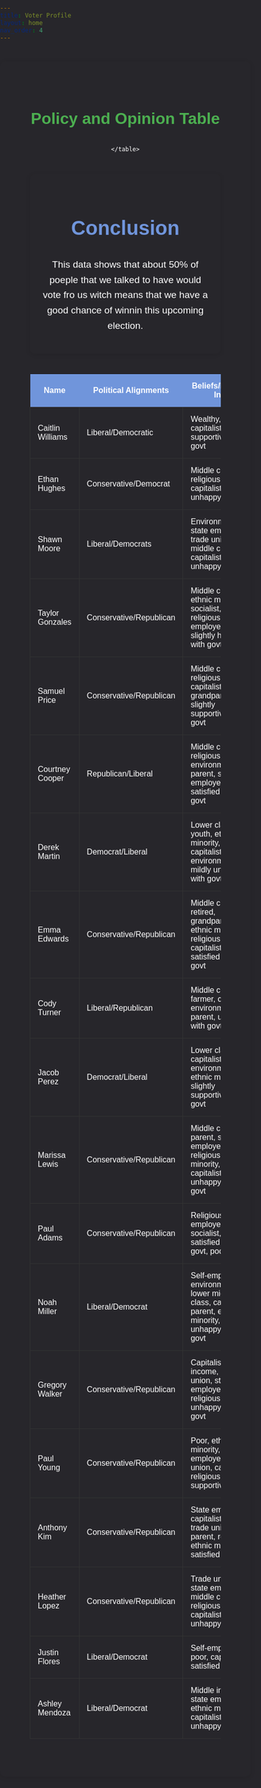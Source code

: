```yaml
---
title: Voter Profile
layout: home
nav_order: 4
---
```

<div class="content-container">
<div class="policy-table-section">
      <h2>Policy and Opinion Table</h2>
    <table class="policy-table">
        <thead>
            <tr>
                <th>Name</th>
                <th>Political Alignments</th>
                <th>Beliefs/Political Info</th>
                <th>Gun Control</th>
                <th>Border Security</th>
                <th>Education</th>
                <th>Healthcare</th>
                <th>Taxes</th>
                <th>Foreign Policy</th>
            </tr>
        </thead>
        <tbody>
    <tr><td>Caitlin Williams</td><td>Liberal/Democratic</td><td>Wealthy, retired, capitalist, supportive of govt</td><td>75%</td><td>70%</td><td>88%</td><td>85%</td><td>92%</td><td>98%</td></tr>
    <tr><td>Ethan Hughes</td><td>Conservative/Democrat</td><td>Middle class, religious, capitalist, parent, unhappy of govt</td><td>50%</td><td>67%</td><td>46%</td><td>58%</td><td>48%</td><td>47%</td></tr>
    <tr><td>Shawn Moore</td><td>Liberal/Democrats</td><td>Environmentalist, state employee, trade unionist, middle class, capitalist, youth, unhappy of govt</td><td>73%</td><td>68%</td><td>65%</td><td>70%</td><td>79%</td><td>87%</td></tr>
    <tr><td>Taylor Gonzales</td><td>Conservative/Republican</td><td>Middle class, ethnic minority, socialist, religious, state employee, slightly happy with govt</td><td>45%</td><td>60%</td><td>56%</td><td>42%</td><td>38%</td><td>39%</td></tr>
    <tr><td>Samuel Price</td><td>Conservative/Republican</td><td>Middle class, religious, capitalist, retired, grandparent, slightly supportive of govt</td><td>79%</td><td>60%</td><td>69%</td><td>70%</td><td>46%</td><td>48%</td></tr>
    <tr><td>Courtney Cooper</td><td>Republican/Liberal</td><td>Middle class, religious, farmer, environmentalist, parent, state employee, mildly satisfied with govt</td><td>89%</td><td>59%</td><td>49%</td><td>60%</td><td>52%</td><td>78%</td></tr>
    <tr><td>Derek Martin</td><td>Democrat/Liberal</td><td>Lower class, youth, ethnic minority, capitalist, environmentalist, mildly unhappy with govt</td><td>73%</td><td>65%</td><td>71%</td><td>68%</td><td>83%</td><td>84%</td></tr>
    <tr><td>Emma Edwards</td><td>Conservative/Republican</td><td>Middle class, retired, grandparent, ethnic minority, religious, capitalist slightly satisfied with govt</td><td>70%</td><td>59%</td><td>72%</td><td>40%</td><td>34%</td><td>45%</td></tr>
    <tr><td>Cody Turner</td><td>Liberal/Republican</td><td>Middle class, farmer, capitalist, environmentalist, parent, unhappy with govt</td><td>53%</td><td>45%</td><td>38%</td><td>58%</td><td>53%</td><td>65%</td></tr>
    <tr><td>Jacob Perez</td><td>Democrat/Liberal</td><td>Lower class, capitalist, environmentalist, ethnic minority, slightly supportive of govt</td><td>97%</td><td>95%</td><td>98%</td><td>97%</td><td>96%</td><td>99%</td></tr>
    <tr><td>Marissa Lewis</td><td>Conservative/Republican</td><td>Middle class, parent, state employee, religious, ethnic minority, capitalist, slightly unhappy with govt</td><td>30%</td><td>57%</td><td>57%</td><td>36%</td><td>19%</td><td>35%</td></tr>
    <tr><td>Paul Adams</td><td>Conservative/Republican</td><td>Religious, self-employed, socialist, satisfied with govt, poor</td><td>48%</td><td>30%</td><td>62%</td><td>44%</td><td>40%</td><td>43%</td></tr>
    <tr><td>Noah Miller</td><td>Liberal/Democrat</td><td>Self-employed, environmentalist, lower middle class, capitalist, parent, ethnic minority, unhappy with govt</td><td>80%</td><td>62%</td><td>73%</td><td>69%</td><td>82%</td><td>89%</td></tr>
    <tr><td>Gregory Walker</td><td>Conservative/Republican</td><td>Capitalist, middle income, trade union, state employee, religious, mildly unhappy with govt</td><td>5%</td><td>32%</td><td>32%</td><td>29%</td><td>31%</td><td>33%</td></tr>
    <tr><td>Paul Young</td><td>Conservative/Republican</td><td>Poor, ethnic minority, state employee, trade union, capitalist, religious, slightly supportive</td><td>27%</td><td>59%</td><td>52%</td><td>40%</td><td>48%</td><td>58%</td></tr>
    <tr><td>Anthony Kim</td><td>Conservative/Republican</td><td>State employee, capitalist, poor, trade union, parent, religious, ethnic minority, satisfied</td><td>55%</td><td>45%</td><td>59%</td><td>46%</td><td>21%</td><td>55%</td></tr>
    <tr><td>Heather Lopez</td><td>Conservative/Republican</td><td>Trade union, state employee, middle class, religious, parent, capitalist, slightly unhappy</td><td>25%</td><td>30%</td><td>53%</td><td>48%</td><td>24%</td><td>33%</td></tr>
    <tr><td>Justin Flores</td><td>Liberal/Democrat</td><td>Self-employed, poor, capitalist, satisfied</td><td>96%</td><td>97%</td><td>95%</td><td>98%</td><td>99%</td><td>97%</td></tr>
    <tr><td>Ashley Mendoza</td><td>Liberal/Democrat</td><td>Middle income, state employee, ethnic minority, capitalist, mildly unhappy</td><td>78%</td><td>90%</td><td>73%</td><td>67%</td><td>81%</td><td>83%</td></tr>
</tbody>

    </table>
</div>
</div>
<div class="content-container">
    <h1>Conclusion</h1>
    <p>This data shows that about 50% of poeple that we talked to have would vote fro us witch means that we have a good chance of winnin this upcoming election.</p>
</div>
<style>
      /* Background for the section */
    .policy-table-section {
        background-color: #27262b;
        padding: 40px;
        text-align: center;
        color: #ffffff;
    }

    /* Table styling */
    .policy-table {
        width: 100%;
        border-collapse: collapse;
        margin: 20px 0;
        font-size: 1rem;
        box-shadow: 0 2px 10px rgba(0, 0, 0, 0.1);
    }

    /* Table header colors */
    .policy-table th {
        background-color: #7095DB; /* Blue */
        color: #ffffff;
        font-weight: bold;
        padding: 15px;
    }

    /* Row background colors */
    .policy-table td {
        padding: 15px;
        border: 1px solid #333;
        background-color: #27262b; /* Teal */
        color: #ffffff;
    }

    /* Row hover effect */
    .policy-table tbody tr:hover {
        background-color: #27262b; /* Green */
    }

    /* Adjustments for small screens */
    @media (max-width: 768px) {
        .policy-table {
            font-size: 0.9rem;
        }
    }

    @media (max-width: 480px) {
        .policy-table {
            font-size: 0.8rem;
        }
    }
           body, html {
           margin: 0;
           padding: 0;
           font-family: Arial, sans-serif;
           background-color: #27262b;
           color: #f4f2f8;
           line-height: 1.6;
       }
              .content-container {
           max-width: 1000px;
           margin: 40px auto;
           padding: 20px;
           background-color: #27262b;
           border-radius: 10px;
           box-shadow: 0 2px 10px rgba(0, 0, 0, 0.1);
       }
         h1 {
           color: #7095DB;
           font-size: 2.5rem;
           text-align: center;
       }


       h2 {
           color: #4CAF50;
           font-size: 2rem;
           margin-top: 30px;
       }


       p {
           font-size: 1.2rem;
           margin-bottom: 20px;
       }


       ul, li {
           font-size: 1.1rem;
           margin-bottom: 10px;
           padding-left: 20px;
       }


       ul ul {
           margin-top: 10px;
           padding-left: 20px;
       }


       /* Styling for key terms */
       strong {
           color: #1D998D;
       }
</style>
